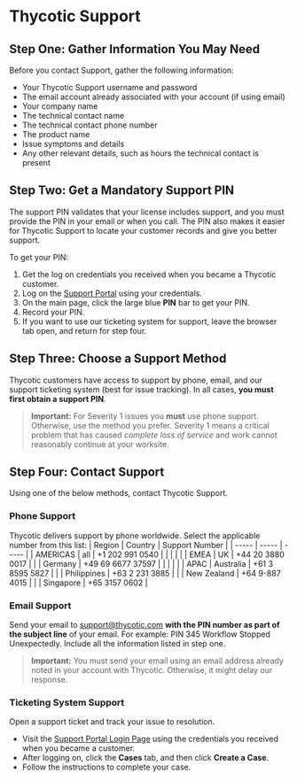 [title]: # (Support)
[tags]: # (thycotic)
[priority]: # (40000)

# Thycotic Support

## Step One: Gather Information You May Need

Before you contact Support, gather the following information:

- Your Thycotic Support username and password
- The email account already associated with your account (if using email)
- Your company name
- The technical contact name
- The technical contact phone number
- The product name
- Issue symptoms and details
- Any other relevant details, such as hours the technical contact is present

## Step Two: Get a Mandatory Support PIN 

The support PIN validates that your license includes support, and you must provide the PIN in your email or when you call. The PIN also makes it easier for Thycotic Support to locate your customer records and give you better support.

To get your PIN:

1. Get the log on credentials you received when you became a Thycotic customer.
1. Log on the [Support Portal](https://thycotic.force.com/support/s/login/) using your credentials.
1. On the main page, click the large blue **PIN** bar to get your PIN.
1. Record your PIN.
1. If you want to use our ticketing system for support, leave the browser tab open, and return for step four.

## Step Three: Choose a Support Method

Thycotic customers have access to support by phone, email, and our support ticketing system (best for issue tracking). In all cases, **you must first obtain a support PIN**.

> **Important:** For Severity 1 issues you **must** use phone support. Otherwise, use the method you prefer.​
> Severity 1 means a critical problem that has caused *complete loss of service* and work cannot reasonably continue at your worksite.​

## Step Four: Contact Support

Using one of the below methods, contact Thycotic Support.

### Phone Support

Thycotic delivers support by phone worldwide. Select the applicable number from this list:
| Region | Country | Support Number |
| ----- | ----- | ----- |
| AMERICAS | all | \+1 202 991 0540 |
| | | |
| EMEA | UK | \+44 20 3880 0017 |
| | Germany     | \+49 69 6677 37597 |
| | | |
| APAC | Australia | \+61 3 8595 5827 |
| | Philippines | \+63 2 231 3885 |
| | New Zealand | \+64 9-887 4015 |
| | Singapore | \+65 3157 0602 |

### Email Support

Send your email to support@thycotic.com __with the PIN number as part of the subject line__ of your email. For example: PIN 345 Workflow Stopped Unexpectedly. Include all the information listed in step one. 

> **Important:** You must send your email using an email address already noted in your account with Thycotic. Otherwise, it might delay our response.​

### Ticketing System Support

Open a support ticket and track your issue to resolution.

* Visit the [Support Portal Login Page](https://thycotic.force.com/support/s/login/) using the credentials you received when you became a customer.
* After logging on, click the __Cases__ tab, and then click __Create a Case__.
* Follow the instructions to complete your case.